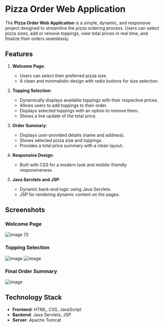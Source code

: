 # Pizza Order Web Application

The **Pizza Order Web Application** is a simple, dynamic, and responsive project designed to streamline the pizza ordering process. Users can select pizza sizes, add or remove toppings, view total prices in real time, and finalize their orders seamlessly.

## Features

1. **Welcome Page**:
   - Users can select their preferred pizza size.
   - A clean and minimalistic design with radio buttons for size selection.

2. **Topping Selection**:
   - Dynamically displays available toppings with their respective prices.
   - Allows users to add toppings to their order.
   - Displays selected toppings with an option to remove them.
   - Shows a live update of the total price.

3. **Order Summary**:
   - Displays user-provided details (name and address).
   - Shows selected pizza size and toppings.
   - Provides a total price summary with a clean layout.

4. **Responsive Design**:
   - Built with CSS for a modern look and mobile-friendly responsiveness.

5. **Java Servlets and JSP**:
   - Dynamic back-end logic using Java Servlets.
   - JSP for rendering dynamic content on the pages.
  
## Screenshots

### Welcome Page
![image (1)](https://github.com/user-attachments/assets/5cbc8d40-4bb3-4941-ac54-903fe53bfc51)

### Topping Selection
![image](https://github.com/user-attachments/assets/00c8f9f7-3484-4edd-9b0c-a3172c400504)
![image](https://github.com/user-attachments/assets/2a108bbd-75ef-4d50-8b1f-06111c4bfb1c)

### Final Order Summary
![image](https://github.com/user-attachments/assets/c6139c1c-4c17-4fd5-aff9-c2583455c3ae)

## Technology Stack
- **Frontend**: HTML, CSS, JavaScript
- **Backend**: Java Servlets, JSP
- **Server**: Apache Tomcat

